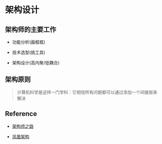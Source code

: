# 架构设计

## 架构师的主要工作

- 功能分析(画框框)

- 技术选型(挑工具)

- 架构设计(高内聚/低耦合)

## 架构原则

> 计算机科学是这样一门学科：它相信所有问题都可以通过添加一个间接层来解决

## Reference

- [架构师之路](https://www.w3cschool.cn/architectroad/)

- [凤凰架构](http://icyfenix.cn/)